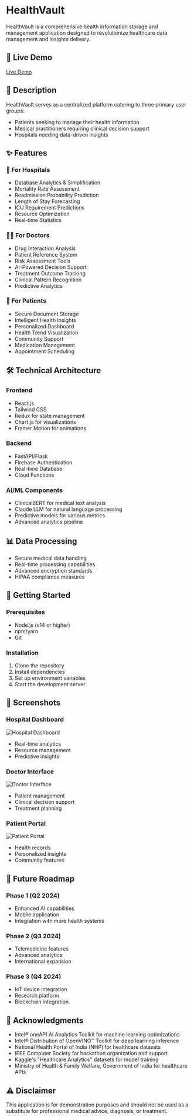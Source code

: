 # HealthVault

HealthVault is a comprehensive health information storage and management application designed to revolutionize healthcare data management and insights delivery.

## 🌟 Live Demo
[Live Demo](https://aetharvanguard.netlify.app)

## 📝 Description

HealthVault serves as a centralized platform catering to three primary user groups:
- Patients seeking to manage their health information
- Medical practitioners requiring clinical decision support
- Hospitals needing data-driven insights

## ✨ Features

### 🏥 For Hospitals
- Database Analytics & Simplification
- Mortality Rate Assessment
- Readmission Probability Prediction
- Length of Stay Forecasting
- ICU Requirement Predictions
- Resource Optimization
- Real-time Statistics

### 👨‍⚕️ For Doctors
- Drug Interaction Analysis
- Patient Reference System
- Risk Assessment Tools
- AI-Powered Decision Support
- Treatment Outcome Tracking
- Clinical Pattern Recognition
- Predictive Analytics

### 👤 For Patients
- Secure Document Storage
- Intelligent Health Insights
- Personalized Dashboard
- Health Trend Visualization
- Community Support
- Medication Management
- Appointment Scheduling

## 🛠️ Technical Architecture

### Frontend
- React.js
- Tailwind CSS
- Redux for state management
- Chart.js for visualizations
- Framer Motion for animations

### Backend
- FastAPI/Flask
- Firebase Authentication
- Real-time Database
- Cloud Functions

### AI/ML Components
- ClinicalBERT for medical text analysis
- Claude LLM for natural language processing
- Predictive models for various metrics
- Advanced analytics pipeline

## 📊 Data Processing
- Secure medical data handling
- Real-time processing capabilities
- Advanced encryption standards
- HIPAA compliance measures

## 🚀 Getting Started

### Prerequisites
- Node.js (v14 or higher)
- npm/yarn
- Git

### Installation
1. Clone the repository
2. Install dependencies
3. Set up environment variables
4. Start the development server

## 📱 Screenshots

### Hospital Dashboard
![Hospital Dashboard](![image](https://github.com/user-attachments/assets/39b866ab-fad8-4716-a3ea-f7bc7a780f8e))
- Real-time analytics
- Resource management
- Predictive insights

### Doctor Interface
![Doctor Interface](![image](https://github.com/user-attachments/assets/9cb7711c-bb0c-46b3-82fc-7604814cf27b))
- Patient management
- Clinical decision support
- Treatment planning

### Patient Portal
![Patient Portal](![image](https://github.com/user-attachments/assets/fb5397ab-e5ef-4ced-bed6-c14a879c429e))
- Health records
- Personalized insights
- Community features

## 🎯 Future Roadmap

### Phase 1 (Q2 2024)
- Enhanced AI capabilities
- Mobile application
- Integration with more health systems

### Phase 2 (Q3 2024)
- Telemedicine features
- Advanced analytics
- International expansion

### Phase 3 (Q4 2024)
- IoT device integration
- Research platform
- Blockchain integration

## 🙏 Acknowledgments

- Intel® oneAPI AI Analytics Toolkit for machine learning optimizations
- Intel® Distribution of OpenVINO™ Toolkit for deep learning inference
- National Health Portal of India (NHP) for healthcare datasets
- IEEE Computer Society for hackathon organization and support
- Kaggle's "Healthcare Analytics" datasets for model training
- Ministry of Health & Family Welfare, Government of India for healthcare APIs

## ⚠️ Disclaimer

This application is for demonstration purposes and should not be used as a substitute for professional medical advice, diagnosis, or treatment.
